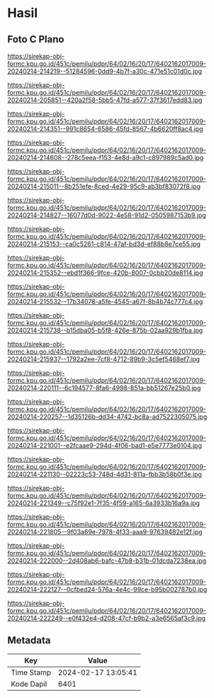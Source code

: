 # Hasil

## Foto C Plano

https://sirekap-obj-formc.kpu.go.id/451c/pemilu/pdpr/64/02/16/20/17/6402162017009-20240214-214219--51284596-0dd9-4b7f-a30c-471e51c01d0c.jpg

https://sirekap-obj-formc.kpu.go.id/451c/pemilu/pdpr/64/02/16/20/17/6402162017009-20240214-205851--420a2f58-5bb5-47fd-a577-37f3617edd83.jpg

https://sirekap-obj-formc.kpu.go.id/451c/pemilu/pdpr/64/02/16/20/17/6402162017009-20240214-214351--991c8654-6586-45fd-8567-4b6620ff8ac4.jpg

https://sirekap-obj-formc.kpu.go.id/451c/pemilu/pdpr/64/02/16/20/17/6402162017009-20240214-214608--278c5eea-f153-4e8d-a9c1-c897989c5ad0.jpg

https://sirekap-obj-formc.kpu.go.id/451c/pemilu/pdpr/64/02/16/20/17/6402162017009-20240214-215011--8b251efe-8ced-4e29-95c9-ab3bf83072f8.jpg

https://sirekap-obj-formc.kpu.go.id/451c/pemilu/pdpr/64/02/16/20/17/6402162017009-20240214-214827--16077d0d-9022-4e58-91d2-0505987153b9.jpg

https://sirekap-obj-formc.kpu.go.id/451c/pemilu/pdpr/64/02/16/20/17/6402162017009-20240214-215153--ca0c5261-c814-47af-bd3d-ef88b8e7ce55.jpg

https://sirekap-obj-formc.kpu.go.id/451c/pemilu/pdpr/64/02/16/20/17/6402162017009-20240214-215352--ebd1f366-9fce-420b-8007-0cbb20de8114.jpg

https://sirekap-obj-formc.kpu.go.id/451c/pemilu/pdpr/64/02/16/20/17/6402162017009-20240214-215532--17b34078-a5fe-4545-a67f-8b4b74c777c4.jpg

https://sirekap-obj-formc.kpu.go.id/451c/pemilu/pdpr/64/02/16/20/17/6402162017009-20240214-215738--b15dba05-b5f8-426e-875b-02aa929b1fba.jpg

https://sirekap-obj-formc.kpu.go.id/451c/pemilu/pdpr/64/02/16/20/17/6402162017009-20240214-215937--1792a2ee-7cf8-4712-89b9-3c5ef5468ef7.jpg

https://sirekap-obj-formc.kpu.go.id/451c/pemilu/pdpr/64/02/16/20/17/6402162017009-20240214-220111--6c194577-8fa6-4998-851a-bb51267e25b0.jpg

https://sirekap-obj-formc.kpu.go.id/451c/pemilu/pdpr/64/02/16/20/17/6402162017009-20240214-220257--1d35126b-dd34-4742-bc8a-ad7522305075.jpg

https://sirekap-obj-formc.kpu.go.id/451c/pemilu/pdpr/64/02/16/20/17/6402162017009-20240214-221001--e2fcaae9-294d-4f06-bad1-e5e7773e0104.jpg

https://sirekap-obj-formc.kpu.go.id/451c/pemilu/pdpr/64/02/16/20/17/6402162017009-20240214-221130--02223c53-748d-4d31-811a-fbb3b58b0f3e.jpg

https://sirekap-obj-formc.kpu.go.id/451c/pemilu/pdpr/64/02/16/20/17/6402162017009-20240214-221349--c75f92e1-7f35-4f59-a165-6a3933b16a9a.jpg

https://sirekap-obj-formc.kpu.go.id/451c/pemilu/pdpr/64/02/16/20/17/6402162017009-20240214-221805--9f03a69e-7978-4f33-aaa9-97639482e12f.jpg

https://sirekap-obj-formc.kpu.go.id/451c/pemilu/pdpr/64/02/16/20/17/6402162017009-20240214-222000--2d408ab6-bafc-47b8-b31b-01dcda7238ea.jpg

https://sirekap-obj-formc.kpu.go.id/451c/pemilu/pdpr/64/02/16/20/17/6402162017009-20240214-222127--0cfbed24-576a-4e4c-99ce-b95b002787b0.jpg

https://sirekap-obj-formc.kpu.go.id/451c/pemilu/pdpr/64/02/16/20/17/6402162017009-20240214-222249--e0f432e4-d208-47cf-b9b2-a3e6565af3c9.jpg


## Metadata

| Key        | Value               |
| ---------- | ------------------- |
| Time Stamp | 2024-02-17 13:05:41 |
| Kode Dapil | 6401                |



